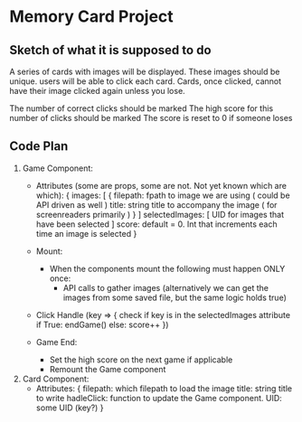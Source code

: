 # Memory Card Project

## Sketch of what it is supposed to do

A series of cards with images will be displayed.
These images should be unique.
users will be able to click each card.
Cards, once clicked, cannot have their image clicked again unless you lose.

The number of correct clicks should be marked
The high score for this number of clicks should be marked
The score is reset to 0 if someone loses

## Code Plan

1. Game Component:
    * Attributes (some are props, some are not.  Not yet known which are which): {
        images: [
            {
                filepath: fpath to image we are using ( could be API driven as well )
                title: string title to accompany the image ( for screenreaders primarily )
            }
        ]
        selectedImages: [
            UID for images that have been selected
        ]
        score: default = 0.  Int that increments each time an image is selected
    }

    * Mount:
        * When the components mount the following must happen ONLY once:
            * API calls to gather images (alternatively we can get the images from some saved file, but the same logic holds true)
    * Click Handle (key => {
        check if key is in the selectedImages attribute
        if True: endGame()
        else: score++
    })

    * Game End:
        * Set the high score on the next game if applicable
        * Remount the Game component
2. Card Component:
    * Attributes: {
        filepath: which filepath to load the image
        title: string title to write
        hadleClick: function to update the Game component.
        UID: some UID (key?)
    }